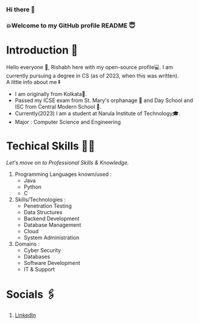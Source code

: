 ### Hi there 👋
### 💥Welcome to my GitHub profile README 😇
<!--
**mvp-2003/mvp-2003** is a ✨ _special_ ✨ repository because its `README.md` (this file) appears on your GitHub profile.

Here are some ideas to get you started:

- 🔭 I’m currently working on ...
- 🌱 I’m currently learning ...
- 👯 I’m looking to collaborate on ...
- 🤔 I’m looking for help with ...
- 💬 Ask me about ...
- 📫 How to reach me: ...
- 😄 Pronouns: ...
- ⚡ Fun fact: ...
-->
# Introduction 📰

Hello everyone 👋, Rishabh here with my open-source profile💻. I am currently pursuing a degree in CS (as of 2023, when this was written).\
A little info about me ⏬
- I am originally from Kolkata📍. 
- Passed my ICSE exam from St. Mary's orphanage 🏫 and Day School and ISC from Central Modern School 🏫.
-  Currently(2023) I am a student at Narula Institute of Technology🎓.
-  Major : Computer Science and Engineering

# Techical Skills 🧑‍💻

*Let's move on to Professional Skills & Knowledge.*

1. Programming Languages known/used :
   - Java
   - Python
   - C
2. Skills/Technologies :
   - Penetration Testing
   - Data Structures
   - Backend Development
   - Database Management
   - Cloud
   - System Administration
3. Domains :
   - Cyber Security
   - Databases
   - Software Development
   - IT & Support

# Socials 🖇️

1. [LinkedIn](https://www.linkedin.com/in/rishabh-das-64a336215/)

